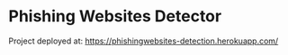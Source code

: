 # Phishing Websites Detector

Project deployed at: https://phishingwebsites-detection.herokuapp.com/
